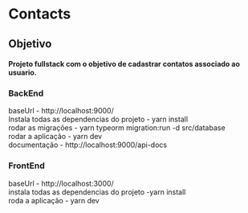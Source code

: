 # Contacts


## Objetivo
#### Projeto fullstack com o objetivo de cadastrar contatos associado ao usuario.

### BackEnd
baseUrl - http://localhost:9000/
  <br/>
Instala todas as dependencias do projeto - yarn install
  <br/>
rodar as migrações - yarn typeorm migration:run -d src/database
  <br/>
rodar a aplicação - yarn dev
  <br/>
documentação - http://localhost:9000/api-docs
  <br/>


### FrontEnd
baseUrl - http://localhost:3000/
  <br/>
instala todas as dependencias do projeto -yarn install
  <br/>
roda a aplicação - yarn dev

